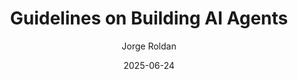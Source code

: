 ---
author: "Jorge Roldan"
date: '2025-06-24'
title: 'Guidelines on Building AI Agents'
categories: ['article']
tags: ['ai_agents']
ShowToc: true
ShowBreadCrumbs: false
draft: true
cover:
  image: "/images/sample-cover.svg"
---